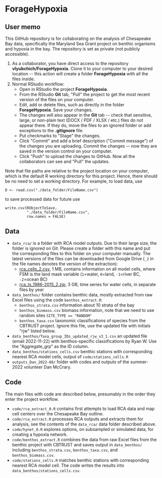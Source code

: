 # ForageHypoxia

## User memo
This GitHub repository is for collaborating on the analysis of Chesapeake Bay data, specifically the Maryland Sea Grant project on benthic organisms and hypoxia in the bay. The repository is set as private (not publicly accessible).

1. As a collaborator, you have direct access to the repository **vlyubchich/ForageHypoxia**. Clone it to your computer to your desired location -- this action will create a folder **ForageHypoxia** with all the files inside.
2. Normal RStudio workflow:
    + Open in RStudio the project **ForageHypoxia**.
    + From the RStudio **Git** tab, "Pull" the project to get the most recent version of the files on your computer.
    + Edit, add or delete files, such as directly in the folder **ForageHypoxia**. Save your changes.
    + The changes will also appear in the **Git** tab -- check that sensitive, large, or non-plain text (DOCX / PDF / XLSX / etc.) files do not appear there. If they do, move the files to an ignored folder or add exceptions to the **.gitignore** file.
    + Put checkmarks to "Stage" the changes.
    + Click "Commit" and add a brief description ("Commit message") of the changes you are uploading. Commit the changes -- now they are saved in the version control on your computer.
    + Click "Push" to upload the changes to GitHub. Now all the collaborators can see and "Pull" the updates.
    
Note that file paths are relative to the project location on your computer, which is the default R working directory for this project. Hence, there should be no need to set a working directory. For example, to load data, use 
```{r}
D <- read.csv("./data_folder/FileName.csv")
```
to save processed data for future use
```{r}
write.csv(RObjectToSave, 
          "./data_folder/FileName.csv", 
          row.names = FALSE)
```

## Data

+ `data_rca/` is a folder with RCA model outputs. Due to their large size, the folder is ignored on Git. Please create a folder with this name and put the corresponding files to this folder on your computer manually. The latest versions of the files can be downloaded from Google Drive (`_2` in the file names denotes the version of the extraction):
    * [rca_cells_2.csv](https://drive.google.com/file/d/1fN1U_pKxkkZ9EqHIMVf5zoAuqHF22JNg/view?usp=share_link), 1 MB, contains information on all model cells, where FSM is the land mask variable (`1`=water, `0`=land, `-1`=river BC, `-2`=ocean BC)
    * [rca_ts_1986-2015_2.zip](https://drive.google.com/file/d/1olRbfDZeov8LvCFU4Yd6n7l4SlHSuNso/view?usp=sharing), 3 GB, time series for water cells, in separate files by year
+ `data_benthos/` folder contains benthic data, mostly extracted from raw Excel files using the code `benthos_extract.R`:
    * `benthos_strata.csv` information about 10 strata of the bay
    * `benthos_biomass.csv` biomass information, note that we need to use random sites `SITE_TYPE == "RANDOM"`    
    * `benthos_taxa.csv` taxonomic classifications of species from the CBTRUST project. Ignore this file, use the updated file with initials "rjw" listed below.
+ `data_benthos/Taxa_group_IDs_updated_rjw_v3_1.csv` an updated file (email 2022-11-22) with benthos-specific classifications by Ryan W. Use the "Aggregate_grp" as the ID column.
+ `data_benthos/stations_cells.csv` benthic stations with corresponding nearest RCA model cells, output of `code/stations_cells.R`
+ `outputs_Dan_2022-08/` folder with codes and outputs of the summer-2022 volunteer Dan McCrary.

## Code

The main files with code are described below, presumably in the order they enter the project workflow.

+ `code/rca_extract_0.R` contains first attempts to load RCA data and map cell centers over the Chesapeake Bay outline.
+ `code/rca_extract.R` processes RCA outputs and extracts them for analysis, see the contents of the `data_rca/` data folder described above.
+ `code/hynet_0.R` explores options, on subsampled or simulated data, for creating a hypoxia network.
+ `code/benthos_extract.R` combines the data from raw Excel files from the benthic project with CBTRUST and saves output in `data_benthos/` including `benthos_strata.csv`, `benthos_taxa.csv`, and `benthos_biomass.csv`.
+ `code/stations_cells.R` matches benthic stations with corresponding nearest RCA model cell. The code writes the results into `data_benthos/stations_cells.csv`.


